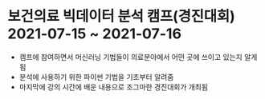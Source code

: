# 보건의료 빅데이터 분석 캠프(경진대회) 2021-07-15 ~ 2021-07-16

- 캠프에 참여하면서 머신러닝 기법들이 의료분야에서 어떤 곳에 쓰이고 있는지 알게됨
- 분석에 사용하기 위한 파이썬 기법을 기초부터 알려줌
- 마지막에 강의 시간에 배운 내용으로 조그마한 경진대회가 개최됨
